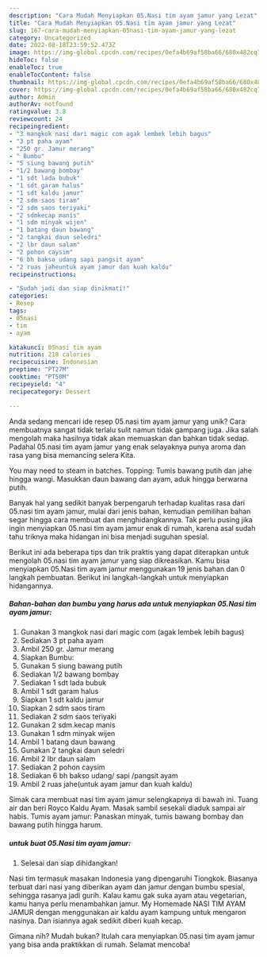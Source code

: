 ```yaml
---
description: "Cara Mudah Menyiapkan 05.Nasi tim ayam jamur yang Lezat"
title: "Cara Mudah Menyiapkan 05.Nasi tim ayam jamur yang Lezat"
slug: 167-cara-mudah-menyiapkan-05nasi-tim-ayam-jamur-yang-lezat
category: Uncategorized
date: 2022-08-18T23:59:52.473Z
image: https://img-global.cpcdn.com/recipes/0efa4b69af58ba66/680x482cq70/05nasi-tim-ayam-jamur-foto-resep-utama.jpg
hideToc: false
enableToc: true
enableTocContent: false
thumbnail: https://img-global.cpcdn.com/recipes/0efa4b69af58ba66/680x482cq70/05nasi-tim-ayam-jamur-foto-resep-utama.jpg
cover: https://img-global.cpcdn.com/recipes/0efa4b69af58ba66/680x482cq70/05nasi-tim-ayam-jamur-foto-resep-utama.jpg
author: Admin
authorAv: notfound
ratingvalue: 3.8
reviewcount: 24
recipeingredient:
- "3 mangkok nasi dari magic com agak lembek lebih bagus"
- "3 pt paha ayam"
- "250 gr. Jamur merang"
- " Bumbu"
- "5 siung bawang putih"
- "1/2 bawang bombay"
- "1 sdt lada bubuk"
- "1 sdt garam halus"
- "1 sdt kaldu jamur"
- "2 sdm saos tiram"
- "2 sdm saos teriyaki"
- "2 sdmkecap manis"
- "1 sdm minyak wijen"
- "1 batang daun bawang"
- "2 tangkai daun seledri"
- "2 lbr daun salam"
- "2 pohon caysim"
- "6 bh bakso udang sapi pangsit ayam"
- "2 ruas jaheuntuk ayam jamur dan kuah kaldu"
recipeinstructions:

- "Sudah jadi dan siap dinikmati!"
categories:
- Resep
tags:
- 05nasi
- tim
- ayam

katakunci: 05nasi tim ayam 
nutrition: 218 calories
recipecuisine: Indonesian
preptime: "PT27M"
cooktime: "PT50M"
recipeyield: "4"
recipecategory: Dessert

---
```





Anda sedang mencari ide resep 05.nasi tim ayam jamur yang unik? Cara membuatnya sangat tidak terlalu sulit namun tidak gampang juga. Jika salah mengolah maka hasilnya tidak akan memuaskan dan bahkan tidak sedap. Padahal 05.nasi tim ayam jamur yang enak selayaknya punya aroma dan rasa yang bisa memancing selera Kita.





You may need to steam in batches. Topping: Tumis bawang putih dan jahe hingga wangi. Masukkan daun bawang dan ayam, aduk hingga berwarna putih.

Banyak hal yang sedikit banyak berpengaruh terhadap kualitas rasa dari 05.nasi tim ayam jamur, mulai dari jenis bahan, kemudian pemilihan bahan segar hingga cara membuat dan menghidangkannya. Tak perlu pusing jika ingin menyiapkan 05.nasi tim ayam jamur enak di rumah, karena asal sudah tahu triknya maka hidangan ini bisa menjadi suguhan spesial.






Berikut ini ada beberapa tips dan trik praktis yang dapat diterapkan untuk mengolah 05.nasi tim ayam jamur yang siap dikreasikan. Kamu bisa menyiapkan 05.Nasi tim ayam jamur menggunakan 19 jenis bahan dan 0 langkah pembuatan. Berikut ini langkah-langkah untuk menyiapkan hidangannya.

<!--inarticleads1-->

##### Bahan-bahan dan bumbu yang harus ada untuk menyiapkan 05.Nasi tim ayam jamur:

1. Gunakan 3 mangkok nasi dari magic com (agak lembek lebih bagus)
1. Sediakan 3 pt paha ayam
1. Ambil 250 gr. Jamur merang
1. Siapkan  Bumbu:
1. Gunakan 5 siung bawang putih
1. Sediakan 1/2 bawang bombay
1. Sediakan 1 sdt lada bubuk
1. Ambil 1 sdt garam halus
1. Siapkan 1 sdt kaldu jamur
1. Siapkan 2 sdm saos tiram
1. Sediakan 2 sdm saos teriyaki
1. Gunakan 2 sdm.kecap manis
1. Gunakan 1 sdm minyak wijen
1. Ambil 1 batang daun bawang
1. Gunakan 2 tangkai daun seledri
1. Ambil 2 lbr daun salam
1. Sediakan 2 pohon caysim
1. Sediakan 6 bh bakso udang/ sapi /pangsit ayam
1. Ambil 2 ruas jahe(untuk ayam jamur dan kuah kaldu)


Simak cara membuat nasi tim ayam jamur selengkapnya di bawah ini. Tuang air dan beri Royco Kaldu Ayam. Masak sambil sesekali diaduk sampai air habis. Tumis ayam jamur: Panaskan minyak, tumis bawang bombay dan bawang putih hingga harum. 

<!--inarticleads2-->

#####  untuk buat 05.Nasi tim ayam jamur:


1. Selesai dan siap dihidangkan!

Nasi tim termasuk masakan Indonesia yang dipengaruhi Tiongkok. Biasanya terbuat dari nasi yang diberikan ayam dan jamur dengan bumbu spesial, sehingga rasanya jadi gurih. Kalau kamu gak suka ayam atau vegetarian, kamu hanya perlu menambahkan jamur. My Homemade NASI TIM AYAM JAMUR dengan menggunakan air kaldu ayam kampung untuk mengaron nasinya. Dan isiannya agak sedikit diberi kuah kecap. 

Gimana nih? Mudah bukan? Itulah cara menyiapkan 05.nasi tim ayam jamur yang bisa anda praktikkan di rumah. Selamat mencoba!
